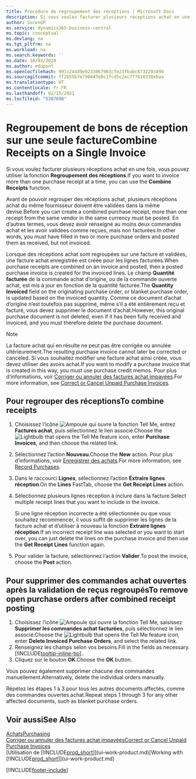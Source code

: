 ```yaml
---
title: Procédure de regroupement des réceptions | Microsoft Docs
description: Si vous voulez facturer plusieurs réceptions achat en une fois, vous pouvez utiliser la fonction Regroupement des réceptions.
author: SorenGP
ms.service: dynamics365-business-central
ms.topic: conceptual
ms.devlang: na
ms.tgt_pltfrm: na
ms.workload: na
ms.search.keywords: ''
ms.date: 10/01/2020
ms.author: edupont
ms.openlocfilehash: 991c244d9e9233067903cfe21fbabcb732293490
ms.sourcegitcommit: ff2b55b7e790447e0c1fcd5c2ec7f7610338ebaa
ms.translationtype: HT
ms.contentlocale: fr-FR
ms.lasthandoff: 02/15/2021
ms.locfileid: "5387698"
---
```

# <a name="combine-receipts-on-a-single-invoice"></a><span data-ttu-id="34b87-103">Regroupement de bons de réception sur une seule facture</span><span class="sxs-lookup"><span data-stu-id="34b87-103">Combine Receipts on a Single Invoice</span></span>

<span data-ttu-id="34b87-104">Si vous voulez facturer plusieurs réceptions achat en une fois, vous pouvez utiliser la fonction **Regroupement des réceptions**.</span><span class="sxs-lookup"><span data-stu-id="34b87-104">If you want to invoice more than one purchase receipt at a time, you can use the **Combine Receipts** function.</span></span>  

<span data-ttu-id="34b87-105">Avant de pouvoir regrouper des réceptions achat, plusieurs réceptions achat du même fournisseur doivent être validées dans la même devise.</span><span class="sxs-lookup"><span data-stu-id="34b87-105">Before you can create a combined purchase receipt, more than one receipt from the same vendor in the same currency must be posted.</span></span> <span data-ttu-id="34b87-106">En d’autres termes, vous devez avoir renseigné au moins deux commandes achat et les avoir validées comme reçues, mais non facturées.</span><span class="sxs-lookup"><span data-stu-id="34b87-106">In other words, you must have filled in two or more purchase orders and posted them as received, but not invoiced.</span></span>  

<span data-ttu-id="34b87-107">Lorsque des réceptions achat sont regroupées sur une facture et validées, une facture achat enregistrée est créée pour les lignes facturées.</span><span class="sxs-lookup"><span data-stu-id="34b87-107">When purchase receipts are combined on an invoice and posted, then a posted purchase invoice is created for the invoiced lines.</span></span> <span data-ttu-id="34b87-108">Le champ **Quantité facturée** de la commande achat d’origine, ou de la commande ouverte achat, est mis à jour en fonction de la quantité facturée.</span><span class="sxs-lookup"><span data-stu-id="34b87-108">The **Quantity Invoiced** field on the originating purchase order, or blanket purchase order, is updated based on the invoiced quantity.</span></span> <span data-ttu-id="34b87-109">Comme ce document d’achat d’origine n’est toutefois pas supprimé, même s’il a été entièrement reçu et facturé, vous devez supprimer le document d’achat.</span><span class="sxs-lookup"><span data-stu-id="34b87-109">However, this original purchase document is not deleted, even if it has been fully received and invoiced, and you must therefore delete the purchase document.</span></span>  

> [!NOTE]
> <span data-ttu-id="34b87-110">La facture achat qui en résulte ne peut pas être corrigée ou annulée ultérieurement.</span><span class="sxs-lookup"><span data-stu-id="34b87-110">The resulting purchase invoice cannot later be corrected or canceled.</span></span> <span data-ttu-id="34b87-111">Si vous souhaitez modifier une facture achat ainsi créée, vous devez utiliser des avoirs achat.</span><span class="sxs-lookup"><span data-stu-id="34b87-111">If you want to modify a purchase invoice that is created in this way, you must use purchase credit memos.</span></span> <span data-ttu-id="34b87-112">Pour plus d’informations, voir [Corriger ou annuler des factures achat impayées](purchasing-how-correct-cancel-unpaid-purchase-invoices.md).</span><span class="sxs-lookup"><span data-stu-id="34b87-112">For more information, see [Correct or Cancel Unpaid Purchase Invoices](purchasing-how-correct-cancel-unpaid-purchase-invoices.md).</span></span>

## <a name="to-combine-receipts"></a><span data-ttu-id="34b87-113">Pour regrouper des réceptions</span><span class="sxs-lookup"><span data-stu-id="34b87-113">To combine receipts</span></span>

1. <span data-ttu-id="34b87-114">Choisissez l’icône ![Ampoule qui ouvre la fonction Tell Me](media/ui-search/search_small.png "Dites-moi ce que vous voulez faire"), entrez **Factures achat**, puis sélectionnez le lien associé.</span><span class="sxs-lookup"><span data-stu-id="34b87-114">Choose the ![Lightbulb that opens the Tell Me feature](media/ui-search/search_small.png "Tell me what you want to do") icon, enter **Purchase Invoices**, and then choose the related link.</span></span>  
2. <span data-ttu-id="34b87-115">Sélectionnez l’action **Nouveau**.</span><span class="sxs-lookup"><span data-stu-id="34b87-115">Choose the **New** action.</span></span> <span data-ttu-id="34b87-116">Pour plus d’informations, voir [Enregistrer des achats](purchasing-how-record-purchases.md).</span><span class="sxs-lookup"><span data-stu-id="34b87-116">For more information, see [Record Purchases](purchasing-how-record-purchases.md).</span></span>  
3. <span data-ttu-id="34b87-117">Dans le raccourci **Lignes**, sélectionnez l’action **Extraire lignes réception**.</span><span class="sxs-lookup"><span data-stu-id="34b87-117">On the **Lines** FastTab, choose the **Get Receipt Lines** action.</span></span>  
4. <span data-ttu-id="34b87-118">Sélectionnez plusieurs lignes réception à inclure dans la facture.</span><span class="sxs-lookup"><span data-stu-id="34b87-118">Select multiple receipt lines that you want to include in the invoice.</span></span>  

    <span data-ttu-id="34b87-119">Si une ligne réception incorrecte a été sélectionnée ou que vous souhaitez recommencer, il vous suffit de supprimer les lignes de la facture achat et d’utiliser à nouveau la fonction **Extraire lignes réception**.</span><span class="sxs-lookup"><span data-stu-id="34b87-119">If an incorrect receipt line was selected or you want to start over, you can just delete the lines on the purchase invoice and then use the **Get Receipt Lines** function again.</span></span>  
5. <span data-ttu-id="34b87-120">Pour valider la facture, sélectionnez l’action **Valider**.</span><span class="sxs-lookup"><span data-stu-id="34b87-120">To post the invoice, choose the **Post** action.</span></span>  

## <a name="to-remove-open-purchase-orders-after-combined-receipt-posting"></a><span data-ttu-id="34b87-121">Pour supprimer des commandes achat ouvertes après la validation de reçus regroupés</span><span class="sxs-lookup"><span data-stu-id="34b87-121">To remove open purchase orders after combined receipt posting</span></span>

1. <span data-ttu-id="34b87-122">Choisissez l’icône ![Ampoule qui ouvre la fonction Tell Me](media/ui-search/search_small.png "Dites-moi ce que vous voulez faire"), saisissez **Supprimer les commandes achat facturées**, puis sélectionnez le lien associé.</span><span class="sxs-lookup"><span data-stu-id="34b87-122">Choose the ![Lightbulb that opens the Tell Me feature](media/ui-search/search_small.png "Tell me what you want to do") icon, enter **Delete Invoiced Purchase Orders**, and select the related link.</span></span>  
2. <span data-ttu-id="34b87-123">Renseignez les champs selon vos besoins.</span><span class="sxs-lookup"><span data-stu-id="34b87-123">Fill in the fields as necessary.</span></span> [!INCLUDE[tooltip-inline-tip](includes/tooltip-inline-tip_md.md)]<span data-ttu-id="34b87-124">.</span><span class="sxs-lookup"><span data-stu-id="34b87-124">.</span></span>
3. <span data-ttu-id="34b87-125">Cliquez sur le bouton **OK**.</span><span class="sxs-lookup"><span data-stu-id="34b87-125">Choose the **OK** button.</span></span>  

<span data-ttu-id="34b87-126">Vous pouvez également supprimer chacune des commandes manuellement.</span><span class="sxs-lookup"><span data-stu-id="34b87-126">Alternatively, delete the individual orders manually.</span></span>

<span data-ttu-id="34b87-127">Répétez les étapes 1 à 3 pour tous les autres documents affectés, comme des commandes ouvertes achat.</span><span class="sxs-lookup"><span data-stu-id="34b87-127">Repeat steps 1 through 3 for any other affected documents, such as blanket purchase orders.</span></span>

## <a name="see-also"></a><span data-ttu-id="34b87-128">Voir aussi</span><span class="sxs-lookup"><span data-stu-id="34b87-128">See Also</span></span>

[<span data-ttu-id="34b87-129">Achats</span><span class="sxs-lookup"><span data-stu-id="34b87-129">Purchasing</span></span>](purchasing-manage-purchasing.md)  
[<span data-ttu-id="34b87-130">Corriger ou annuler des factures achat impayées</span><span class="sxs-lookup"><span data-stu-id="34b87-130">Correct or Cancel Unpaid Purchase Invoices</span></span>](purchasing-how-correct-cancel-unpaid-purchase-invoices.md)  
<span data-ttu-id="34b87-131">[Utilisation de [!INCLUDE[prod_short](includes/prod_short.md)]](ui-work-product.md)</span><span class="sxs-lookup"><span data-stu-id="34b87-131">[Working with [!INCLUDE[prod_short](includes/prod_short.md)]](ui-work-product.md)</span></span>  


[!INCLUDE[footer-include](includes/footer-banner.md)]